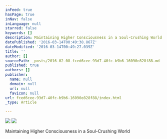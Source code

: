 ```yaml
---
inFeed: true
hasPage: true
inNav: false
inLanguage: null
starred: false
keywords: []
description: Maintaining Higher Consciousness in a Soul-Crushing World
datePublished: '2016-03-14T00:49:38.867Z'
dateModified: '2016-03-14T00:49:27.039Z'
title: ''
author: []
sourcePath: _posts/2016-02-08-fced6cee-93d7-40fc-b9b6-16090e828f88.md
published: true
authors: []
publisher:
  name: null
  domain: null
  url: null
  favicon: null
url: fced6cee-93d7-40fc-b9b6-16090e828f88/index.html
_type: Article

---
```

![](https://the-grid-user-content.s3-us-west-2.amazonaws.com/5a522193-a66b-49a9-b13d-32694cf73d81.jpg)
![](https://the-grid-user-content.s3-us-west-2.amazonaws.com/56a507a8-191c-4726-aedf-44c39457b00f.jpg)

Maintaining Higher Consciousness in a Soul-Crushing World
